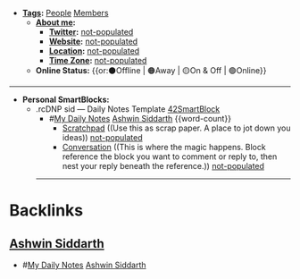 - **[Tags](<Tags.md>):** [People](<People.md>) [Members](<Members.md>)
    - **[About me](<About me.md>):**
        - **[Twitter](<Twitter.md>):** [not-populated](<not-populated.md>)
        - **[Website](<Website.md>):** [not-populated](<not-populated.md>) 
        - **[Location](<Location.md>):** [not-populated](<not-populated.md>)
        - **[Time Zone](<Time Zone.md>):** [not-populated](<not-populated.md>)
    - **Online Status:**  {{or:⚫️Offline | 🟠Away | 🟡On & Off | 🟢Online}}
- ---
- **Personal SmartBlocks:**
    - .rcDNP sid — Daily Notes Template [42SmartBlock](<42SmartBlock.md>)
        - #[My Daily Notes](<My Daily Notes.md>) [Ashwin Siddarth](<Ashwin Siddarth.md>) {{word-count}}
            - [Scratchpad](<Scratchpad.md>) ((Use this as scrap paper. A place to jot down you ideas)) [not-populated](<not-populated.md>)
            - [Conversation](<Conversation.md>) ((This is where the magic happens. Block reference the block you want to comment or reply to, then nest your reply beneath the reference.)) [not-populated](<not-populated.md>)
        - ---

# Backlinks
## [Ashwin Siddarth](<Ashwin Siddarth.md>)
- #[My Daily Notes](<My Daily Notes.md>) [Ashwin Siddarth](<Ashwin Siddarth.md>)

